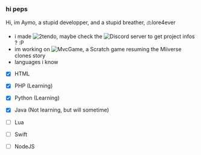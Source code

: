 ### hi peps

Hi, im Aymo, a stupid developper, and a stupid breather, 🫁lore4ever

- i made ![2tendo](https://2tendo.club/), maybe check the ![Discord server](https://discord.gg/Gq6SXusFBz) to get project infos ? :P
- im working on ![MvcGame](https://github.com/2tendo/MvcGame), a Scratch game resuming the Miiverse clones story
- languages i know
- [x] HTML
- [x] PHP (Learning)
- [x] Python (Learning)
- [x] Java (Not learning, but will sometime)
- [ ] Lua
- [ ] Swift
- [ ] NodeJS
  
